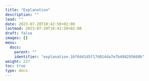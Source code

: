 ```yaml
---
title: "Explanation"
description: ""
lead: ""
date: 2023-07-20T10:42:50+02:00
lastmod: 2023-07-20T10:42:50+02:00
draft: false
images: []
menu:
  docs:
    parent: ""
    identifier: "explanation-16f6d41d5f17d014da7e7b498295660b"
weight: 227
toc: true
type: docs
---
```


